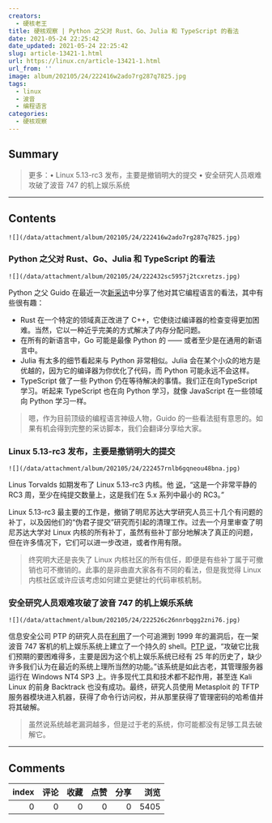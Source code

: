 ```yaml
---
creators:
  - 硬核老王
title: 硬核观察 | Python 之父对 Rust、Go、Julia 和 TypeScript 的看法
date: 2021-05-24 22:25:42
date_updated: 2021-05-24 22:25:42
slug: article-13421-1.html
url: https://linux.cn/article-13421-1.html
url_from: ''
image: album/202105/24/222416w2ado7rg287q7825.jpg
tags:
  - linux
  - 波音
  - 编程语言
categories:
  - 硬核观察
---
```


## Summary

> 更多：• Linux 5.13-rc3 发布，主要是撤销明大的提交 • 安全研究人员艰难攻破了波音 747 的机上娱乐系统

***

<!-- more -->

## Contents

`![](/data/attachment/album/202105/24/222416w2ado7rg287q7825.jpg)`

### Python 之父对 Rust、Go、Julia 和 TypeScript 的看法

`![](/data/attachment/album/202105/24/222432sc5957j2tcxretzs.jpg)`

Python 之父 Guido 在最近一次[新采访](https://www.youtube.com/watch?v=aYbNh3NS7jA)中分享了他对其它编程语言的看法，其中有些很有趣：

* Rust 在一个特定的领域真正改进了 C++，它使绕过编译器的检查变得更加困难。当然，它以一种近乎完美的方式解决了内存分配问题。
* 在所有的新语言中，Go 可能是最像 Python 的 —— 或者至少是在通用的新语言中。
* Julia 有太多的细节看起来与 Python 非常相似。Julia 会在某个小众的地方是优越的，因为它的编译器为你优化了代码，而 Python 可能永远不会这样。
* TypeScript 做了一些 Python 仍在等待解决的事情。我们正在向TypeScript学习。听起来 TypeScript 也在向 Python 学习，就像 JavaScript 在一些领域向 Python 学习一样。

> 
> 嗯，作为目前顶级的编程语言神级人物，Guido 的一些看法挺有意思的。如果有机会得到完整的采访脚本，我们会翻译分享给大家。
> 
> 
> 

### Linux 5.13-rc3 发布，主要是撤销明大的提交

`![](/data/attachment/album/202105/24/222457rnlb6gqneou48bna.jpg)`

Linus Torvalds 如期发布了 Linux 5.13-rc3 内核。他 [说](https://lore.kernel.org/lkml/CAHk-=wiUwtRp+jjCMd9x8O90iD_YHVBQzJoKCsT9e06L7qob3Q@mail.gmail.com/T/#u)，“这是一个非常平静的 RC3 周，至少在纯提交数量上，这是我们在 5.x 系列中最小的 RC3。”

Linux 5.13-rc3 最主要的工作是，撤销了明尼苏达大学研究人员三十几个有问题的补丁，以及因他们的“伪君子提交”研究而引起的清理工作。过去一个月里审查了明尼苏达大学对 Linux 内核的所有补丁，虽然有些补丁部分地解决了真正的问题，但在许多情况下，它们可以进一步改进，或者作用有限。

> 
> 终究明大还是丧失了 Linux 内核社区的所有信任，即便是有些补丁属于可撤销也可不撤销的。此事的是非曲直大家各有不同的看法，但是我觉得 Linux 内核社区或许应该考虑如何建立更健壮的代码审核机制。
> 
> 
> 

### 安全研究人员艰难攻破了波音 747 的机上娱乐系统

`![](/data/attachment/album/202105/24/222526c26nnrbqgg2zni76.jpg)`

信息安全公司 PTP 的研究人员在[利用](https://www.theregister.com/2021/05/21/boeing_747_ife_windows_nt4_shell_access/)了一个可追溯到 1999 年的漏洞后，在一架波音 747 客机的机上娱乐系统上建立了一个持久的 shell。[PTP 说](https://www.pentestpartners.com/security-blog/getting-a-persistent-shell-on-a-747-ife/)，“攻破它比我们预期的要困难得多，主要是因为这个机上娱乐系统已经有 25 年的历史了，缺少许多我们认为在最近的系统上理所当然的功能。”该系统是如此古老，其管理服务器运行在 Windows NT4 SP3 上。许多现代工具和技术都不起作用，甚至连 Kali Linux 的前身 Backtrack 也没有成功。最终，研究人员使用 Metasploit 的 TFTP 服务器模块进入机器，获得了命令行访问权，并从那里获得了管理密码的哈希值并将其破解。

> 
> 虽然说系统越老漏洞越多，但是过于老的系统，你可能都没有足够工具去破解它。
> 
> 
>

***

## Comments


|   index |   评论 |   收藏 |   点赞 |   分享 |   浏览 |
|--------:|-------:|-------:|-------:|-------:|-------:|
|       0 |      0 |      0 |      0 |      0 |   5405 |
